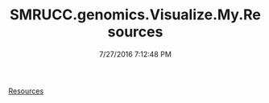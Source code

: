 ﻿---
title: SMRUCC.genomics.Visualize.My.Resources
date: 7/27/2016 7:12:48 PM
---

[Resources](T-SMRUCC.genomics.Visualize.My.Resources.Resources.html)
